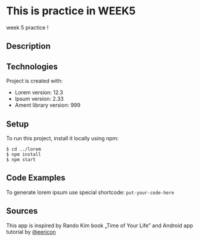 # This is practice in WEEK5
week 5 practice !

## Description 

## Technologies
Project is created with:
* Lorem version: 12.3
* Ipsum version: 2.33
* Ament library version: 999
	
## Setup
To run this project, install it locally using npm:

```
$ cd ../lorem
$ npm install
$ npm start
```

## Code Examples
To generate lorem ipsum use special shortcode: `put-your-code-here`

## Sources
This app is inspired by Rando Kim book „Time of Your Life”
and Android app tutorial by [@eericon](https://www.eericon.github.io/post/timer-android)
